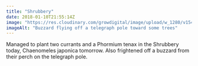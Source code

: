 ```yaml
---
title: "Shrubbery"
date: 2018-01-10T21:55:14Z
image: "https://res.cloudinary.com/growdigital/image/upload/w_1280/v1544047085/buzzard-27840323499.jpg"
imageAlt: "Buzzard flying off a telegraph pole toward some trees"
---
```


Managed to plant two currants and a Phormium tenax in the Shrubbery today, Chaenomeles japonica tomorrow. Also frightened off a buzzard from their perch on the telegraph pole.
